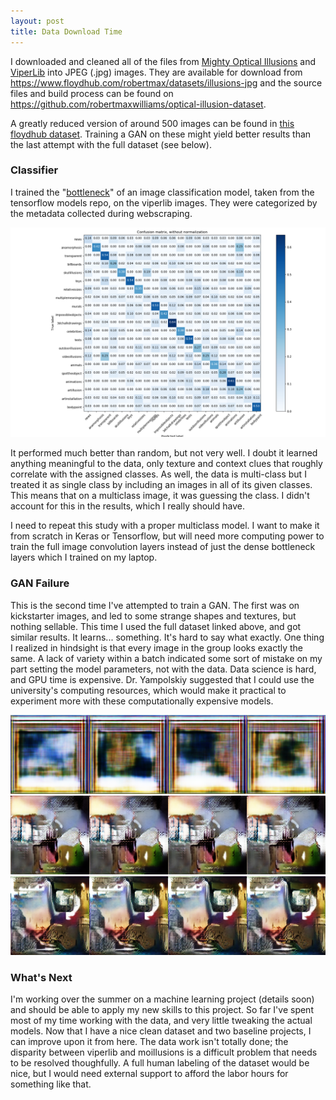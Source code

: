 ```yaml
---
layout: post
title: Data Download Time
---
```


I downloaded and cleaned all of the files from [Mighty Optical Illusions](https://www.moillusions.com/4-dots-illusion/)  and [ViperLib](http://viperlib.york.ac.uk/) into JPEG (.jpg) images. They are available for download from <https://www.floydhub.com/robertmax/datasets/illusions-jpg> and the source files and build process can be found on <https://github.com/robertmaxwilliams/optical-illusion-dataset>.

A greatly reduced version of around 500 images can be found in [this floydhub dataset](https://www.floydhub.com/robertmax/datasets/illusions-filtered). Training a GAN on these might yield better results than the last attempt with the full dataset (see below).

### Classifier

I trained the "[bottleneck](https://www.tensorflow.org/tutorials/image_retraining)" of an image classification model, taken from the tensorflow models repo, on the viperlib images. They were categorized by the metadata collected during webscraping. 

![better than random](images/confusion-illusion.png)

It performed much better than random, but not very well. I doubt it learned anything meaningful to the data, only texture and context clues that roughly correlate with the assigned classes. As well, the data is multi-class but I treated it as single class by including an images in all of its given classes. This means that on a multiclass image, it was guessing the class. I didn't account for this in the results, which I really should have. 

I need to repeat this study with a proper multiclass model. I want to make it from scratch in Keras or Tensorflow, but will need more computing power to train the full image convolution layers instead of just the dense bottleneck layers which I trained on my laptop.

### GAN Failure

This is the second time I've attempted to train a GAN. The first was on kickstarter images, and led to some strange shapes and textures, but nothing sellable. This time I used the full dataset linked above, and got similar results. It learns... something. It's hard to say what exactly. One thing I realized in hindsight is that every image in the group looks exactly the same. A lack of variety within a batch indicated some sort of mistake on my part setting the model parameters, not with the data. Data science is hard, and GPU time is expensive. Dr. Yampolskiy suggested that I could use the university's computing resources, which would make it practical to experiment more with these computationally expensive models.

![Not good](/images/000001.png)
![Better](/images/000263.png)
![Actually, not good at all](/images/000365.png)

### What's Next

I'm working over the summer on a machine learning project (details soon) and should be able to apply my new skills to this project. So far I've spent most of my time working with the data, and very little tweaking the actual models. Now that I have a nice clean dataset and two baseline projects, I can improve upon it from here. The data work isn't totally done; the disparity between viperlib and moillusions is a difficult problem that needs to be resolved thoughfully. A full human labeling of the dataset would be nice, but I would need external support to afford the labor hours for something like that.

